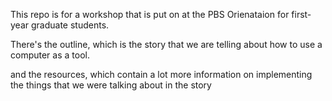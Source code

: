 This repo is for a workshop that is put on at the PBS Orienataion for first-year graduate students.

There's the outline, which is the story that we are telling about how to use a computer as a tool. 

and the resources, which contain a lot more information on implementing the things that we were talking about in the story